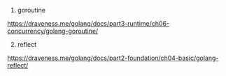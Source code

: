 1. goroutine 

https://draveness.me/golang/docs/part3-runtime/ch06-concurrency/golang-goroutine/

2. reflect

https://draveness.me/golang/docs/part2-foundation/ch04-basic/golang-reflect/